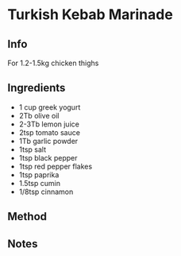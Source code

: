 # Turkish Kebab Marinade

## Info

For 1.2-1.5kg chicken thighs

## Ingredients

* 1 cup greek yogurt
* 2Tb olive oil
* 2-3Tb lemon juice
* 2tsp tomato sauce
* 1Tb garlic powder
* 1tsp salt
* 1tsp black pepper
* 1tsp red pepper flakes
* 1tsp paprika
* 1.5tsp cumin
* 1/8tsp cinnamon

## Method

## Notes
